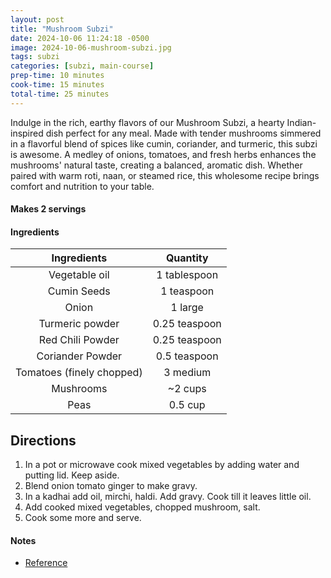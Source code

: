 ```yaml
---
layout: post
title: "Mushroom Subzi"
date: 2024-10-06 11:24:18 -0500
image: 2024-10-06-mushroom-subzi.jpg
tags: subzi
categories: [subzi, main-course]
prep-time: 10 minutes
cook-time: 15 minutes
total-time: 25 minutes
---
```


Indulge in the rich, earthy flavors of our Mushroom Subzi, a hearty Indian-inspired dish perfect for any meal. Made with tender mushrooms simmered in a flavorful blend of spices like cumin, coriander, and turmeric, this subzi is awesome. A medley of onions, tomatoes, and fresh herbs enhances the mushrooms' natural taste, creating a balanced, aromatic dish. Whether paired with warm roti, naan, or steamed rice, this wholesome recipe brings comfort and nutrition to your table.

#### Makes 2 servings

#### Ingredients

|            Ingredients           |    Quantity    |
|:--------------------------------:|:--------------:|
|           Vegetable oil          |  1 tablespoon  |
|            Cumin Seeds           |   1 teaspoon   |
|               Onion              |     1 large    |
|          Turmeric powder         |  0.25 teaspoon |
|         Red Chili Powder         |  0.25 teaspoon |
|         Coriander Powder         |  0.5 teaspoon  |
|     Tomatoes (finely chopped)    |    3 medium    |
|             Mushrooms            |     ~2 cups    |
|               Peas               |     0.5 cup    |

## Directions

1. In a pot or microwave cook mixed vegetables by adding water and putting lid. Keep aside.
2. Blend onion tomato ginger to make gravy. 
3. In a kadhai add oil, mirchi, haldi. Add gravy. Cook till it leaves little oil. 
4. Add cooked mixed vegetables, chopped mushroom, salt. 
5. Cook some more and serve.

#### Notes
* [Reference](https://ministryofcurry.com/mushroom-masala/)